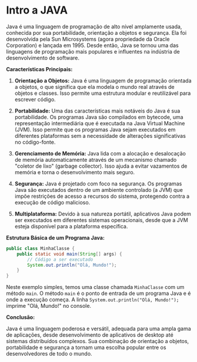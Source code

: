 # Intro a JAVA

Java é uma linguagem de programação de alto nível amplamente usada, conhecida por sua portabilidade, orientação a objetos e segurança. Ela foi desenvolvida pela Sun Microsystems (agora propriedade da Oracle Corporation) e lançada em 1995. Desde então, Java se tornou uma das linguagens de programação mais populares e influentes na indústria de desenvolvimento de software.

**Características Principais:**

1. **Orientação a Objetos:** Java é uma linguagem de programação orientada a objetos, o que significa que ela modela o mundo real através de objetos e classes. Isso permite uma estrutura modular e reutilizável para escrever código.

2. **Portabilidade:** Uma das características mais notáveis do Java é sua portabilidade. Os programas Java são compilados em bytecode, uma representação intermediária que é executada na Java Virtual Machine (JVM). Isso permite que os programas Java sejam executados em diferentes plataformas sem a necessidade de alterações significativas no código-fonte.

3. **Gerenciamento de Memória:** Java lida com a alocação e desalocação de memória automaticamente através de um mecanismo chamado "coletor de lixo" (garbage collector). Isso ajuda a evitar vazamentos de memória e torna o desenvolvimento mais seguro.

4. **Segurança:** Java é projetado com foco na segurança. Os programas Java são executados dentro de um ambiente controlado (a JVM) que impõe restrições de acesso a recursos do sistema, protegendo contra a execução de código malicioso.

5. **Multiplataforma:** Devido à sua natureza portátil, aplicativos Java podem ser executados em diferentes sistemas operacionais, desde que a JVM esteja disponível para a plataforma específica.

**Estrutura Básica de um Programa Java:**

```java
public class MinhaClasse {
    public static void main(String[] args) {
        // Código a ser executado
        System.out.println("Olá, Mundo!");
    }
}
```

Neste exemplo simples, temos uma classe chamada `MinhaClasse` com um método `main`. O método `main` é o ponto de entrada de um programa Java e é onde a execução começa. A linha `System.out.println("Olá, Mundo!");` imprime "Olá, Mundo!" no console.

**Conclusão:**

Java é uma linguagem poderosa e versátil, adequada para uma ampla gama de aplicações, desde desenvolvimento de aplicativos de desktop até sistemas distribuídos complexos. Sua combinação de orientação a objetos, portabilidade e segurança a tornam uma escolha popular entre os desenvolvedores de todo o mundo.
